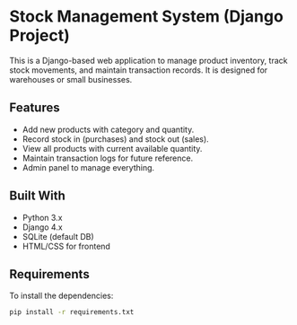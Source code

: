 #  Stock Management System (Django Project)

This is a Django-based web application to manage product inventory, track stock movements, and maintain transaction records. It is designed for warehouses or small businesses.

## Features

- Add new products with category and quantity.
- Record stock in (purchases) and stock out (sales).
- View all products with current available quantity.
- Maintain transaction logs for future reference.
- Admin panel to manage everything.

## Built With

- Python 3.x
- Django 4.x
- SQLite (default DB)
- HTML/CSS for frontend

## Requirements

To install the dependencies:

```bash
pip install -r requirements.txt